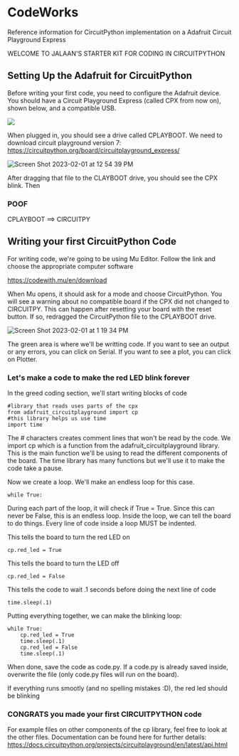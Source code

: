 # CodeWorks
Reference information for CircuitPython implementation on a Adafruit Circuit Playground Express

WELCOME TO JALAAN'S STARTER KIT FOR CODING IN CIRCUITPYTHON

## Setting Up the Adafruit for CircuitPython
Before writing your first code, you need to configure the Adafruit device. You should have a Circuit Playground Express (called CPX from now on), shown below, and a compatible USB.

![](https://cdn-shop.adafruit.com/145x109/3333-05.jpg)

When plugged in, you should see a drive called CPLAYBOOT. We need to download circuit playground version 7:
https://circuitpython.org/board/circuitplayground_express/

![Screen Shot 2023-02-01 at 12 54 39 PM](https://user-images.githubusercontent.com/68442469/216137133-17e0e81e-6bb2-4874-99f4-2cd7003dd844.png)

After dragging that file to the CLAYBOOT drive, you should see the CPX blink. 
Then 

### POOF

CPLAYBOOT ==> CIRCUITPY

## Writing your first CircuitPython Code

For writing code, we're going to be using Mu Editor. Follow the link and choose the appropriate computer software

https://codewith.mu/en/download

When Mu opens, it should ask for a mode and choose CircuitPython. You will see a warning about no compatible board if the CPX did not changed to CIRCUITPY. This can happen after resetting your board with the reset button. If so, redragged the CircuitPython file to the CPLAYBOOT drive.

![Screen Shot 2023-02-01 at 1 19 34 PM](https://user-images.githubusercontent.com/68442469/216145186-1f13c333-d295-4b36-ab36-3793a66fa9ae.png)

The green area is where we'll be writting code. If you want to see an output or any errors, you can click on Serial. If you want to see a plot, you can click on Plotter.

### Let's make a code to make the red LED blink forever
In the greed coding section, we'll start writing blocks of code

```
#library that reads uses parts of the cpx
from adafruit_circuitplayground import cp
#this library helps us use time
import time
```
The # characters creates comment lines that won't be read by the code. We import cp which is a function from the adafruit_circuitplayground library. This is the main function we'll be using to read the different components of the board. The time library has many functions but we'll use it to make the code take a pause.

Now we create a loop. We'll make an endless loop for this case.

`while True:`

During each part of the loop, it will check if True = True. Since this can never be False, this is an endless loop.
Inside the loop, we can tell the board to do things. Every line of code inside a loop MUST be indented.

This tells the board to turn the red LED on
```
cp.red_led = True
```
This tells the board to turn the LED off
```
cp.red_led = False
```
This tells the code to wait .1 seconds before doing the next line of code
```
time.sleep(.1)
```

Putting everything together, we can make the blinking loop:

```
while True:
    cp.red_led = True
    time.sleep(.1)
    cp.red_led = False
    time.sleep(.1)
```

When done, save the code as code.py. If a code.py is already saved inside, overwrite the file (only code.py files will run on the board).

If everything runs smootly (and no spelling mistakes :D), the red led should be blinking

### CONGRATS you made your first CIRCUITPYTHON code

For example files on other components of the cp library, feel free to look at the other files. Documentation can be found here for further details:
https://docs.circuitpython.org/projects/circuitplayground/en/latest/api.html


